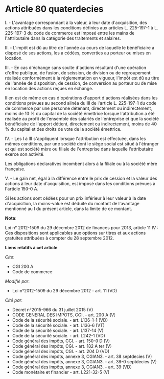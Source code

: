 # Article 80 quaterdecies

I. - L'avantage correspondant à la valeur, à leur date d'acquisition, des actions attribuées dans les conditions définies aux
articles L. 225-197-1 à L. 225-197-3 du code de commerce est imposé entre les mains de l'attributaire dans la catégorie des
traitements et salaires. 

II. - L'impôt est dû au titre de l'année au cours de laquelle le bénéficiaire a disposé de ses actions, les a cédées,
converties au porteur ou mises en location. 

III. - En cas d'échange sans soulte d'actions résultant d'une opération d'offre publique, de fusion, de scission, de division
ou de regroupement réalisée conformément à la réglementation en vigueur, l'impôt est dû au titre de l'année de disposition,
de cession, de conversion au porteur ou de mise en location des actions reçues en échange. 

Il en est de même en cas d'opérations d'apport d'actions réalisées dans les conditions prévues au second alinéa du III de
l'article L. 225-197-1 du code de commerce par une personne détenant, directement ou indirectement, moins de 10 % du capital
de la société émettrice lorsque l'attribution a été réalisée au profit de l'ensemble des salariés de l'entreprise et que la
société bénéficiaire de l'apport détient, directement ou indirectement, moins de 40 % du capital et des droits de vote de la
société émettrice. 

IV. - Les I à III s'appliquent lorsque l'attribution est effectuée, dans les mêmes conditions, par une société dont le siège
social est situé à l'étranger et qui est société mère ou filiale de l'entreprise dans laquelle l'attributaire exerce son
activité. 

Les obligations déclaratives incombent alors à la filiale ou à la société mère française. 

V. - Le gain net, égal à la différence entre le prix de cession et la valeur des actions à leur date d'acquisition, est
imposé dans les conditions prévues à l'article 150-0 A. 

Si les actions sont cédées pour un prix inférieur à leur valeur à la date d'acquisition, la moins-value est déduite du
montant de l'avantage mentionné au I du présent article, dans la limite de ce montant.

**Nota:**

Loi n° 2012-1509 du 29 décembre 2012 de finances pour 2013, article 11 IV : Ces dispositions sont applicables aux options sur
titres et aux actions gratuites attribuées à compter du 28 septembre 2012.

**Liens relatifs à cet article**

_Cite_:

  - CGI 200 A
  - Code de commerce

_Modifié par_:

  - Loi n°2012-1509 du 29 décembre 2012 - art. 11 (VD)

_Cité par_:

  - Décret n°2015-966 du 31 juillet 2015 (V)
  - CODE GENERAL DES IMPOTS, CGI. - art. 200 A (V)
  - Code de la sécurité sociale. - art. L136-1-1 (VD)
  - Code de la sécurité sociale. - art. L136-6 (VT)
  - Code de la sécurité sociale. - art. L137-14 (V)
  - Code de la sécurité sociale. - art. L242-1 (VD)
  - Code général des impôts, CGI. - art. 150-0 D (V)
  - Code général des impôts, CGI. - art. 182 A ter (V)
  - Code général des impôts, CGI. - art. 204 D (VD)
  - Code général des impôts, annexe 3, CGIAN3. - art. 38 septdecies (V)
  - Code général des impôts, annexe 3, CGIAN3. - art. 38-0 septdecies (V)
  - Code général des impôts, annexe 3, CGIAN3. - art. 39 (VD)
  - Code monétaire et financier - art. L221-32-5 (V)
